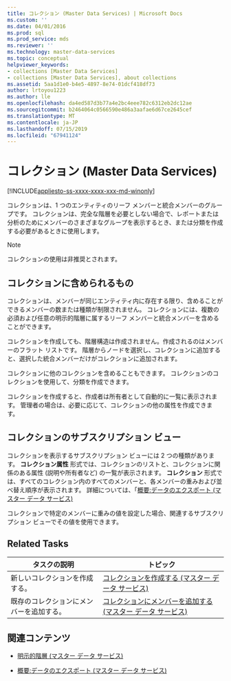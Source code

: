 ```yaml
---
title: コレクション (Master Data Services) | Microsoft Docs
ms.custom: ''
ms.date: 04/01/2016
ms.prod: sql
ms.prod_service: mds
ms.reviewer: ''
ms.technology: master-data-services
ms.topic: conceptual
helpviewer_keywords:
- collections [Master Data Services]
- collections [Master Data Services], about collections
ms.assetid: 5aa1d1e0-b4e5-4897-8e74-01dcf418df73
author: lrtoyou1223
ms.author: lle
ms.openlocfilehash: da4ed587d3b77a4e2bc4eee782c6312eb2dc12ae
ms.sourcegitcommit: b2464064c0566590e486a3aafae6d67ce2645cef
ms.translationtype: MT
ms.contentlocale: ja-JP
ms.lasthandoff: 07/15/2019
ms.locfileid: "67941124"
---
```

# <a name="collections-master-data-services"></a>コレクション (Master Data Services)

[!INCLUDE[appliesto-ss-xxxx-xxxx-xxx-md-winonly](../includes/appliesto-ss-xxxx-xxxx-xxx-md-winonly.md)]

  コレクションは、1 つのエンティティのリーフ メンバーと統合メンバーのグループです。 コレクションは、完全な階層を必要としない場合で、レポートまたは分析のためにメンバーのさまざまなグループを表示するとき、または分類を作成する必要があるときに使用します。  
  
> [!NOTE]  
>  コレクションの使用は非推奨とされます。  
  
## <a name="what-collections-contain"></a>コレクションに含められるもの  
 コレクションは、メンバーが同じエンティティ内に存在する限り、含めることができるメンバーの数または種類が制限されません。 コレクションには、複数の必須および任意の明示的階層に属するリーフ メンバーと統合メンバーを含めることができます。  
  
 コレクションを作成しても、階層構造は作成されません。作成されるのはメンバーのフラット リストです。 階層からノードを選択し、コレクションに追加すると、選択した統合メンバーだけがコレクションに追加されます。  
  
 コレクションに他のコレクションを含めることもできます。 コレクションのコレクションを使用して、分類を作成できます。  
  
 コレクションを作成すると、作成者は所有者として自動的に一覧に表示されます。 管理者の場合は、必要に応じて、コレクションの他の属性を作成できます。  
  
## <a name="subscription-views-for-collections"></a>コレクションのサブスクリプション ビュー  
 コレクションを表示するサブスクリプション ビューには 2 つの種類があります。 **コレクション属性** 形式では、コレクションのリストと、コレクションに関係のある属性 (説明や所有者など) の一覧が表示されます。 **コレクション** 形式では、すべてのコレクション内のすべてのメンバーと、各メンバーの重みおよび並べ替え順序が表示されます。 詳細については、「[概要:データのエクスポート (マスター データ サービス)](../master-data-services/overview-exporting-data-master-data-services.md)  
  
 コレクションで特定のメンバーに重みの値を設定した場合、関連するサブスクリプション ビューでその値を使用できます。  
  
## <a name="related-tasks"></a>Related Tasks  
  
|タスクの説明|トピック|  
|----------------------|-----------|  
|新しいコレクションを作成する。|[コレクションを作成する (マスター データ サービス)](../master-data-services/create-a-collection-master-data-services.md)|  
|既存のコレクションにメンバーを追加する。|[コレクションにメンバーを追加する (マスター データ サービス)](../master-data-services/add-members-to-a-collection-master-data-services.md)|  
  
## <a name="related-content"></a>関連コンテンツ  
  
-   [明示的階層 (マスター データ サービス)](../master-data-services/explicit-hierarchies-master-data-services.md)  
  
-   [概要:データのエクスポート (マスター データ サービス)](../master-data-services/overview-exporting-data-master-data-services.md)  
  
  
